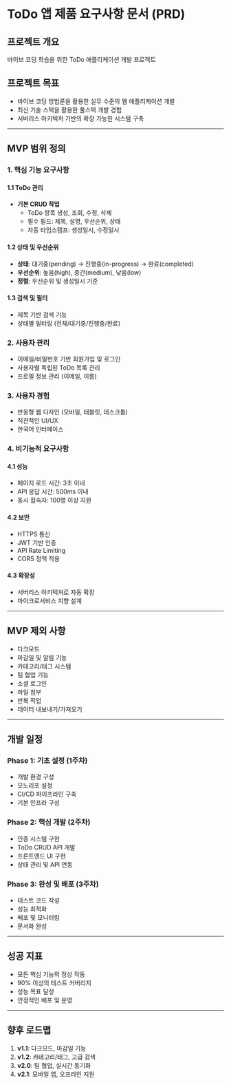 # ToDo 앱 제품 요구사항 문서 (PRD)

## 프로젝트 개요
바이브 코딩 학습을 위한 ToDo 애플리케이션 개발 프로젝트

## 프로젝트 목표
- 바이브 코딩 방법론을 활용한 실무 수준의 웹 애플리케이션 개발
- 최신 기술 스택을 활용한 풀스택 개발 경험
- 서버리스 아키텍처 기반의 확장 가능한 시스템 구축

---

## MVP 범위 정의

### 1. 핵심 기능 요구사항

#### 1.1 ToDo 관리
- **기본 CRUD 작업**
  - ToDo 항목 생성, 조회, 수정, 삭제
  - 필수 필드: 제목, 설명, 우선순위, 상태
  - 자동 타임스탬프: 생성일시, 수정일시

#### 1.2 상태 및 우선순위
- **상태**: 대기중(pending) → 진행중(in-progress) → 완료(completed)
- **우선순위**: 높음(high), 중간(medium), 낮음(low)
- **정렬**: 우선순위 및 생성일시 기준

#### 1.3 검색 및 필터
- 제목 기반 검색 기능
- 상태별 필터링 (전체/대기중/진행중/완료)

### 2. 사용자 관리
- 이메일/비밀번호 기반 회원가입 및 로그인
- 사용자별 독립된 ToDo 목록 관리
- 프로필 정보 관리 (이메일, 이름)

### 3. 사용자 경험
- 반응형 웹 디자인 (모바일, 태블릿, 데스크톱)
- 직관적인 UI/UX
- 한국어 인터페이스

### 4. 비기능적 요구사항

#### 4.1 성능
- 페이지 로드 시간: 3초 이내
- API 응답 시간: 500ms 이내
- 동시 접속자: 100명 이상 지원

#### 4.2 보안
- HTTPS 통신
- JWT 기반 인증
- API Rate Limiting
- CORS 정책 적용

#### 4.3 확장성
- 서버리스 아키텍처로 자동 확장
- 마이크로서비스 지향 설계

---

## MVP 제외 사항
- 다크모드
- 마감일 및 알림 기능
- 카테고리/태그 시스템
- 팀 협업 기능
- 소셜 로그인
- 파일 첨부
- 반복 작업
- 데이터 내보내기/가져오기

---

## 개발 일정

### Phase 1: 기초 설정 (1주차)
- 개발 환경 구성
- 모노리포 설정
- CI/CD 파이프라인 구축
- 기본 인프라 구성

### Phase 2: 핵심 개발 (2주차)
- 인증 시스템 구현
- ToDo CRUD API 개발
- 프론트엔드 UI 구현
- 상태 관리 및 API 연동

### Phase 3: 완성 및 배포 (3주차)
- 테스트 코드 작성
- 성능 최적화
- 배포 및 모니터링
- 문서화 완성

---

## 성공 지표
- 모든 핵심 기능의 정상 작동
- 90% 이상의 테스트 커버리지
- 성능 목표 달성
- 안정적인 배포 및 운영

---

## 향후 로드맵
1. **v1.1**: 다크모드, 마감일 기능
2. **v1.2**: 카테고리/태그, 고급 검색
3. **v2.0**: 팀 협업, 실시간 동기화
4. **v2.1**: 모바일 앱, 오프라인 지원